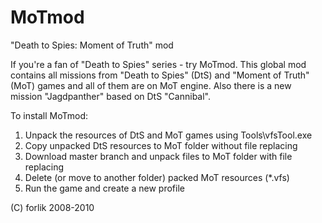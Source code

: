 # MoTmod
"Death to Spies: Moment of Truth" mod

If you're a fan of "Death to Spies" series - try MoTmod. This global mod contains all missions from "Death to Spies" (DtS) and "Moment of Truth" (MoT) games and all of them are on MoT engine. Also there is a new mission "Jagdpanther" based on DtS "Cannibal".

To install MoTmod:

1. Unpack the resources of DtS and MoT games using Tools\vfsTool.exe
2. Copy unpacked DtS resources to MoT folder without file replacing
3. Download master branch and unpack files to MoT folder with file replacing
5. Delete (or move to another folder) packed MoT resources (*.vfs)
6. Run the game and create a new profile

(C) forlik 2008-2010
